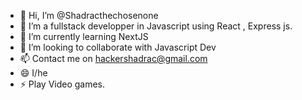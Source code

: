 - 👋 Hi, I’m @Shadracthechosenone
- 👀 I’m a fullstack developper in Javascript using React , Express js.
- 🌱 I’m currently learning NextJS
- 💞️ I’m looking to collaborate with Javascript Dev 
- 📫 Contact me on hackershadrac@gmail.com
- 😄 I/he
- ⚡ Play Video games.

<!---
Shadracthechosenone/Shadracthechosenone is a ✨ special ✨ repository because its `README.md` (this file) appears on your GitHub profile.
You can click the Preview link to take a look at your changes.
--->
